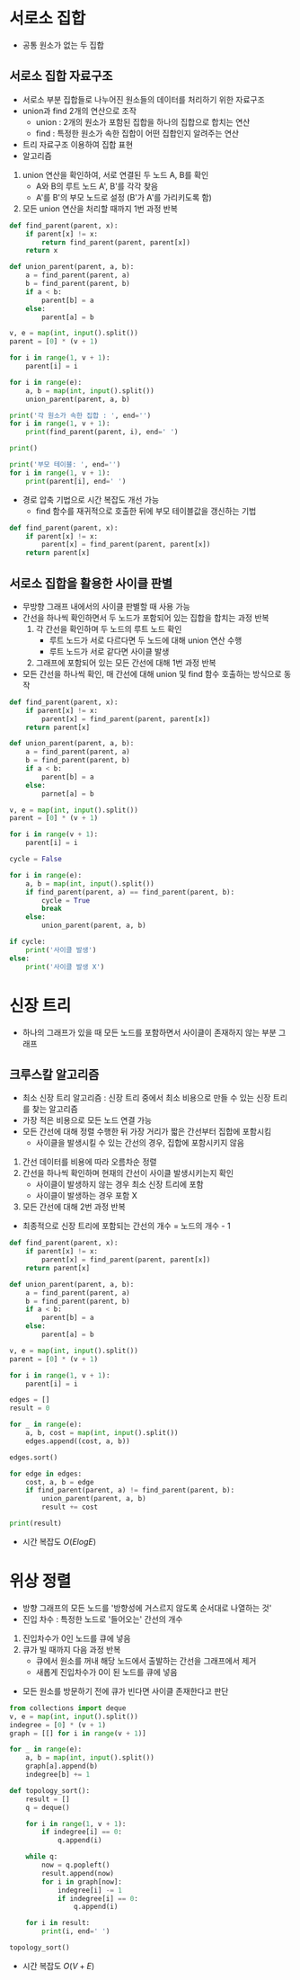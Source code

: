 # 서로소 집합
- 공통 원소가 없는 두 집합
## 서로소 집합 자료구조
- 서로소 부분 집합들로 나누어진 원소들의 데이터를 처리하기 위한 자료구조
- union과 find 2개의 연산으로 조작
    - union : 2개의 원소가 포함된 집합을 하나의 집합으로 합치는 연산
    - find : 특정한 원소가 속한 집합이 어떤 집합인지 알려주는 연산
- 트리 자료구조 이용하여 집합 표현
- 알고리즘
1. union 연산을 확인하여, 서로 연결된 두 노드 A, B를 확인
    - A와 B의 루트 노드 A', B'를 각각 찾음
    - A'를 B'의 부모 노드로 설정 (B'가 A'를 가리키도록 함)
2. 모든 union 연산을 처리할 때까지 1번 과정 반복
```python
def find_parent(parent, x):
    if parent[x] != x:
        return find_parent(parent, parent[x])
    return x

def union_parent(parent, a, b):
    a = find_parent(parent, a)
    b = find_parent(parent, b)
    if a < b:
        parent[b] = a
    else:
        parent[a] = b

v, e = map(int, input().split())
parent = [0] * (v + 1)

for i in range(1, v + 1):
    parent[i] = i

for i in range(e):
    a, b = map(int, input().split())
    union_parent(parent, a, b)

print('각 원소가 속한 집합 : ', end='')
for i in range(1, v + 1):
    print(find_parent(parent, i), end=' ')

print()

print('부모 테이블: ', end='')
for i in range(1, v + 1):
    print(parent[i], end=' ')
```
- 경로 압축 기법으로 시간 복잡도 개선 가능
    - find 함수를 재귀적으로 호출한 뒤에 부모 테이블값을 갱신하는 기법
```python
def find_parent(parent, x):
    if parent[x] != x:
        parent[x] = find_parent(parent, parent[x])
    return parent[x]
```
## 서로소 집합을 활용한 사이클 판별
- 무방향 그래프 내에서의 사이클 판별할 때 사용 가능
- 간선을 하나씩 확인하면서 두 노드가 포함되어 있는 집합을 합치는 과정 반복
    1. 각 간선을 확인하며 두 노드의 루트 노드 확인
        - 루트 노드가 서로 다르다면 두 노드에 대해 union 연산 수행
        - 루트 노드가 서로 같다면 사이클 발생
    2. 그래프에 포함되어 있는 모든 간선에 대해 1번 과정 반복
- 모든 간선을 하나씩 확인, 매 간선에 대해 union 및 find 함수 호출하는 방식으로 동작
```python
def find_parent(parent, x):
    if parent[x] != x:
        parent[x] = find_parent(parent, parent[x])
    return parent[x]

def union_parent(parent, a, b):
    a = find_parent(parent, a)
    b = find_parent(parent, b)
    if a < b:
        parent[b] = a
    else:
        parnet[a] = b

v, e = map(int, input().split())
parent = [0] * (v + 1)

for i in range(v + 1):
    parent[i] = i

cycle = False

for i in range(e):
    a, b = map(int, input().split())
    if find_parent(parent, a) == find_parent(parent, b):
        cycle = True
        break
    else:
        union_parent(parent, a, b)

if cycle:
    print('사이클 발생')
else:
    print('사이클 발생 X')
```
# 신장 트리
- 하나의 그래프가 있을 때 모든 노드를 포함하면서 사이클이 존재하지 않는 부분 그래프
## 크루스칼 알고리즘
- 최소 신장 트리 알고리즘 : 신장 트리 중에서 최소 비용으로 만들 수 있는 신장 트리를 찾는 알고리즘
- 가장 적은 비용으로 모든 노드 연결 가능
- 모든 간선에 대해 정렬 수행한 뒤 가장 거리가 짧은 간선부터 집합에 포함시킴
    - 사이클을 발생시킬 수 있는 간선의 경우, 집합에 포함시키지 않음
1. 간선 데이터를 비용에 따라 오름차순 정렬
2. 간선을 하나씩 확인하며 현재의 간선이 사이클 발생시키는지 확인
    - 사이클이 발생하지 않는 경우 최소 신장 트리에 포함
    - 사이클이 발생하는 경우 포함 X
3. 모든 간선에 대해 2번 과정 반복
- 최종적으로 신장 트리에 포함되는 간선의 개수 = 노드의 개수 - 1
```python
def find_parent(parent, x):
    if parent[x] != x:
        parent[x] = find_parent(parent, parent[x])
    return parent[x]

def union_parent(parent, a, b):
    a = find_parent(parent, a)
    b = find_parent(parent, b)
    if a < b:
        parent[b] = a
    else:
        parent[a] = b

v, e = map(int, input().split())
parent = [0] * (v + 1)

for i in range(1, v + 1):
    parent[i] = i

edges = []
result = 0

for _ in range(e):
    a, b, cost = map(int, input().split())
    edges.append((cost, a, b))

edges.sort()

for edge in edges:
    cost, a, b = edge
    if find_parent(parent, a) != find_parent(parent, b):
        union_parent(parent, a, b)
        result += cost

print(result)
```
- 시간 복잡도 $O(ElogE)$

# 위상 정렬
- 방향 그래프의 모든 노드를 '방향성에 거스르지 않도록 순서대로 나열하는 것'
- 진입 차수 : 특정한 노드로 '들어오는' 간선의 개수
1. 진입차수가 0인 노드를 큐에 넣음
2. 큐가 빌 때까지 다음 과정 반복
    - 큐에서 원소를 꺼내 해당 노드에서 출발하는 간선을 그래프에서 제거
    - 새롭게 진입차수가 0이 된 노드를 큐에 넣음
- 모든 원소를 방문하기 전에 큐가 빈다면 사이클 존재한다고 판단
```python
from collections import deque
v, e = map(int, input().split())
indegree = [0] * (v + 1)
graph = [[] for i in range(v + 1)]

for _ in range(e):
    a, b = map(int, input().split())
    graph[a].append(b)
    indegree[b] += 1

def topology_sort():
    result = []
    q = deque()

    for i in range(1, v + 1):
        if indegree[i] == 0:
            q.append(i)

    while q:
        now = q.popleft()
        result.append(now)
        for i in graph[now]:
            indegree[i] -= 1
            if indegree[i] == 0:
                q.append(i)

    for i in result:
        print(i, end=' ')

topology_sort()
```
- 시간 복잡도 $O(V+E)$
